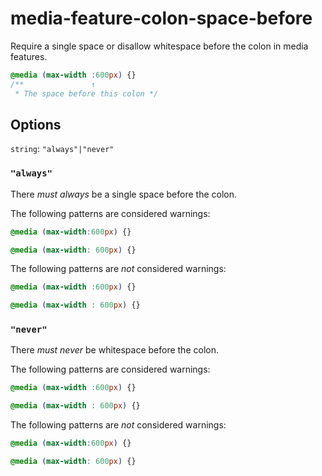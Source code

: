 # media-feature-colon-space-before

Require a single space or disallow whitespace before the colon in media features.

```css
@media (max-width :600px) {}
/**               ↑
 * The space before this colon */
```

## Options

`string`: `"always"|"never"`

### `"always"`

There *must always* be a single space before the colon.

The following patterns are considered warnings:

```css
@media (max-width:600px) {}
```

```css
@media (max-width: 600px) {}
```

The following patterns are *not* considered warnings:

```css
@media (max-width :600px) {}
```

```css
@media (max-width : 600px) {}
```

### `"never"`

There *must never* be whitespace before the colon.

The following patterns are considered warnings:

```css
@media (max-width :600px) {}
```

```css
@media (max-width : 600px) {}
```

The following patterns are *not* considered warnings:

```css
@media (max-width:600px) {}
```

```css
@media (max-width: 600px) {}
```
